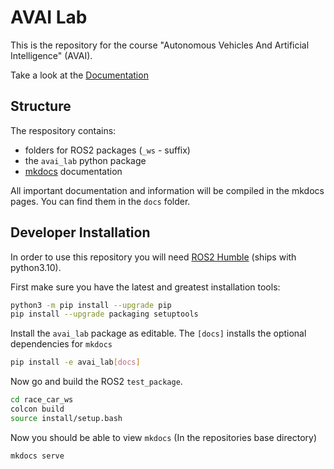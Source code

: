 # AVAI Lab

This is the repository for the course "Autonomous Vehicles And Artificial Intelligence" (AVAI).

Take a look at the [Documentation](https://rub-avai.github.io/race-car-buggy-busters/)

## Structure

The respository contains:
- folders for ROS2 packages (`_ws` - suffix)
- the `avai_lab` python package
- [mkdocs](https://squidfunk.github.io/mkdocs-material/getting-started/) documentation

All important documentation and information will be compiled in the mkdocs pages.
You can find them in the `docs` folder.

## Developer Installation

In order to use this repository you will need [ROS2 Humble](https://docs.ros.org/en/humble/index.html) (ships with python3.10).

First make sure you have the latest and greatest installation tools:

```sh
python3 -m pip install --upgrade pip
pip install --upgrade packaging setuptools
```

Install the `avai_lab` package as editable. The `[docs]` installs the optional dependencies for `mkdocs`

```sh
pip install -e avai_lab[docs]
```

Now go and build the ROS2 `test_package`.

```sh
cd race_car_ws
colcon build
source install/setup.bash
```

Now you should be able to view `mkdocs`
(In the repositories base directory)
```sh
mkdocs serve
```

